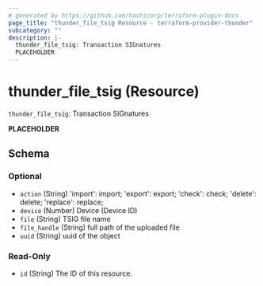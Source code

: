 ```yaml
---
# generated by https://github.com/hashicorp/terraform-plugin-docs
page_title: "thunder_file_tsig Resource - terraform-provider-thunder"
subcategory: ""
description: |-
  thunder_file_tsig: Transaction SIGnatures
  PLACEHOLDER
---
```


# thunder_file_tsig (Resource)

`thunder_file_tsig`: Transaction SIGnatures

__PLACEHOLDER__



<!-- schema generated by tfplugindocs -->
## Schema

### Optional

- `action` (String) 'import': import; 'export': export; 'check': check; 'delete': delete; 'replace': replace;
- `device` (Number) Device (Device ID)
- `file` (String) TSIG file name
- `file_handle` (String) full path of the uploaded file
- `uuid` (String) uuid of the object

### Read-Only

- `id` (String) The ID of this resource.


